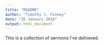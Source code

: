 ```yaml
---
title: "README"
author: "Timothy J. Finney"
date: "26 January 2018"
output: html_document
---
```


This is a collection of sermons I've delivered.